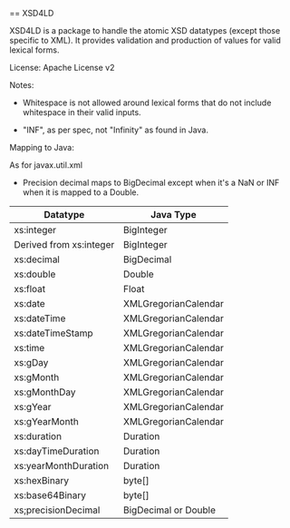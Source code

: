 == XSD4LD

XSD4LD is a package to handle the atomic XSD datatypes (except those
specific to XML). It provides validation and production of values for valid
lexical forms.

License: Apache License v2

Notes:

* Whitespace is not allowed around lexical forms that do not 
  include whitespace in their valid inputs.

* "INF", as per spec, not "Infinity" as found in Java.

Mapping to Java: 

As for javax.util.xml 

* Precision decimal maps to BigDecimal except when it's a NaN or INF
  when it is mapped to a Double.


| Datatype | Java Type |
|----------|-----------|
| xs:integer |      BigInteger |
| Derived from xs:integer |      BigInteger |
| xs:decimal |      BigDecimal|
| xs:double |       Double|
| xs:float |        Float|
| xs:date |         XMLGregorianCalendar|
| xs:dateTime |         XMLGregorianCalendar|
| xs:dateTimeStamp |    XMLGregorianCalendar|
| xs:time |         XMLGregorianCalendar|
| xs:gDay |         XMLGregorianCalendar|
| xs:gMonth |       XMLGregorianCalendar|
| xs:gMonthDay |    XMLGregorianCalendar|
| xs:gYear |        XMLGregorianCalendar|
| xs:gYearMonth |   XMLGregorianCalendar|
| xs:duration |     Duration|
| xs:dayTimeDuration |     Duration|
| xs:yearMonthDuration |   Duration     |
| xs:hexBinary |     byte[]|
| xs:base64Binary |  byte[]|
| xs;precisionDecimal | BigDecimal or Double

